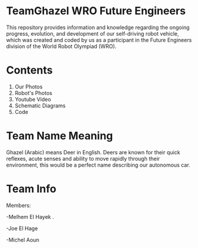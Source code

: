 # TeamGhazel WRO Future Engineers


This repository provides information and knowledge regarding the ongoing progress, evolution, and development of our self-driving robot vehicle, which was created and coded by us as a participant in the Future Engineers division of the World Robot Olympiad (WRO).

# Contents


1. Our Photos
2. Robot's Photos
3. Youtube Video
4. Schematic Diagrams
5. Code

# Team Name Meaning


Ghazel (Arabic) means Deer in English.  Deers are known for their quick reflexes, acute senses and ability to move rapidly through their environment, this would be a perfect name describing our autonomous car.

# Team Info


Members:

-Melhem El Hayek                                                                                                                                         .

-Joe El Hage

-Michel Aoun



